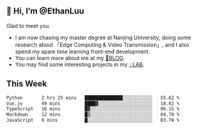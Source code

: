 ## 👋 Hi, I’m @EthanLuu

Glad to meet you.

- I am now chasing my master degree at Nanjing University, doing some research about 「Edge Computing & Video Transmission」, and I also spend my spare time learning front-end development.
- You can learn more about me at my [📝BLOG](https://blog.ethanloo.cn).
- You may find some interesting projects in my [💡LAB](https://lab.ethanloo.cn).

## This Week
<!--START_SECTION:waka-->

```txt
Python       2 hrs 25 mins   ██████████████░░░░░░░░░░░   55.62 %
Vue.js       49 mins         ████▓░░░░░░░░░░░░░░░░░░░░   18.82 %
TypeScript   16 mins         █▓░░░░░░░░░░░░░░░░░░░░░░░   06.15 %
Markdown     12 mins         █▒░░░░░░░░░░░░░░░░░░░░░░░   04.70 %
JavaScript   9 mins          █░░░░░░░░░░░░░░░░░░░░░░░░   03.78 %
```

<!--END_SECTION:waka-->
